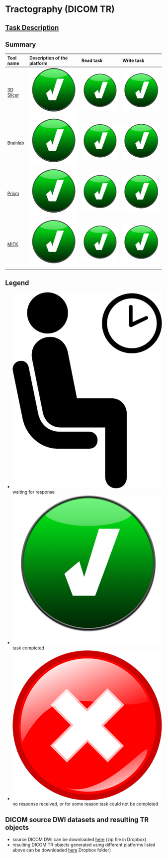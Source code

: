 # Tractography \(DICOM TR\)

## [Task Description](../../instructions/tractography-results-dicom-tr.md)

## Summary

| Tool name | Description of the platform | Read task | Write task |
| :--- | :--- | :--- | :--- |
| [3D Slicer](slicer.md) | ![](../../.gitbook/assets/done.png) | ![](../../.gitbook/assets/done.png) | ![](../../.gitbook/assets/done.png) |
| [Brainlab](brainlab.md) | ![](../../.gitbook/assets/done%20%281%29.png) | ![](../../.gitbook/assets/done%20%281%29.png) | ![](../../.gitbook/assets/done%20%281%29.png) |
| [Prism](prism.md) | ![](../../.gitbook/assets/done.png) | ![](../../.gitbook/assets/done.png) | ![](../../.gitbook/assets/done.png) |
| [MITK](mitk.md) | ![](../../.gitbook/assets/done.png) | ![](../../.gitbook/assets/done.png) | ![](../../.gitbook/assets/done.png) |

## Legend

* ![](../../.gitbook/assets/waiting.png)waiting for response
* ![](../../.gitbook/assets/done.png)task completed
* ![](../../.gitbook/assets/failed.png)no response received, or for some reason task could not be completed

## DICOM source DWI datasets and resulting TR objects

* source DICOM DWI can be downloaded [here](https://www.dropbox.com/sh/qv1mo5lg5bzykps/AAB721QJ1VjZUm4oUSAleHsWa?dl=1) \(zip file in Dropbox\)
* resulting DICOM TR objects generated using different platforms listed above can be downloaded [here](https://www.dropbox.com/sh/gmy2nt1mlfk1k2w/AADIdfcLUUZ8ViAh7i6x0aana?dl=0) Dropbox folder\)

